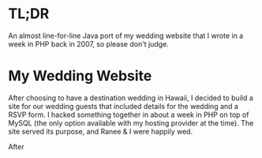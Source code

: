 TL;DR
======

An almost line-for-line Java port of my wedding website that I wrote in a week in PHP back in 2007, so please don't judge.

My Wedding Website
========

After choosing to have a destination wedding in Hawaii, I decided to build a site for our wedding guests that included details for the wedding and a RSVP form.  I hacked something together in about a week in PHP on top of MySQL (the only option available with my hosting provider at the time).  The site served its purpose, and Ranee & I were happily wed.

After 
